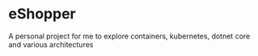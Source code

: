 # eShopper
A personal project for me to explore containers, kubernetes, dotnet core and various architectures
